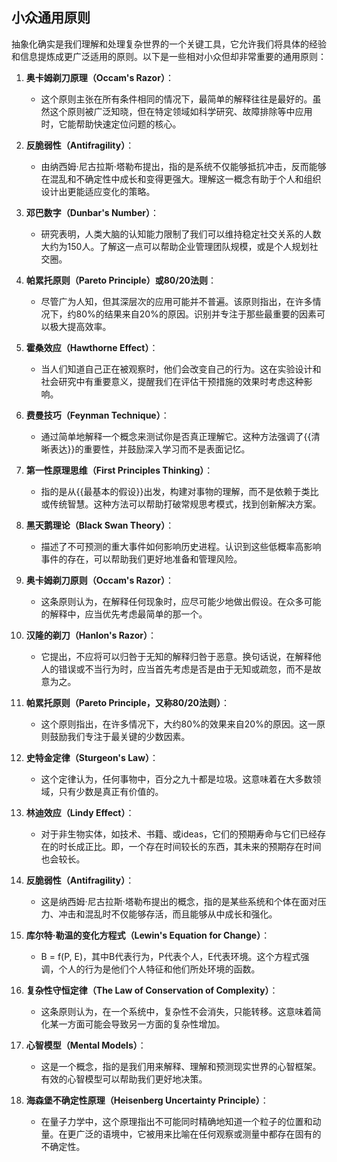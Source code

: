 ## 小众通用原则

抽象化确实是我们理解和处理复杂世界的一个关键工具，它允许我们将具体的经验和信息提炼成更广泛适用的原则。以下是一些相对小众但却非常重要的通用原则：

1. **奥卡姆剃刀原理（Occam's Razor）**：
   - 这个原则主张在所有条件相同的情况下，最简单的解释往往是最好的。虽然这个原则被广泛知晓，但在特定领域如科学研究、故障排除等中应用时，它能帮助快速定位问题的核心。

1. **反脆弱性（Antifragility）**：
   - 由纳西姆·尼古拉斯·塔勒布提出，指的是系统不仅能够抵抗冲击，反而能够在混乱和不确定性中成长和变得更强大。理解这一概念有助于个人和组织设计出更能适应变化的策略。

3. **邓巴数字（Dunbar's Number）**：
   - 研究表明，人类大脑的认知能力限制了我们可以维持稳定社交关系的人数大约为150人。了解这一点可以帮助企业管理团队规模，或是个人规划社交圈。

4. **帕累托原则（Pareto Principle）或80/20法则**：
   - 尽管广为人知，但其深层次的应用可能并不普遍。该原则指出，在许多情况下，约80%的结果来自20%的原因。识别并专注于那些最重要的因素可以极大提高效率。

5. **霍桑效应（Hawthorne Effect）**：
   - 当人们知道自己正在被观察时，他们会改变自己的行为。这在实验设计和社会研究中有重要意义，提醒我们在评估干预措施的效果时考虑这种影响。

6. **费曼技巧（Feynman Technique）**：
   - 通过简单地解释一个概念来测试你是否真正理解它。这种方法强调了{{清晰表达}}的重要性，并鼓励深入学习而不是表面记忆。

7. **第一性原理思维（First Principles Thinking）**：
   - 指的是从{{最基本的假设}}出发，构建对事物的理解，而不是依赖于类比或传统智慧。这种方法可以帮助打破常规思考模式，找到创新解决方案。

8. **黑天鹅理论（Black Swan Theory）**：
   - 描述了不可预测的重大事件如何影响历史进程。认识到这些低概率高影响事件的存在，可以帮助我们更好地准备和管理风险。

9. **奥卡姆剃刀原则（Occam's Razor）**：
   - 这条原则认为，在解释任何现象时，应尽可能少地做出假设。在众多可能的解释中，应当优先考虑最简单的那一个。

10. **汉隆的剃刀（Hanlon's Razor）**：
    - 它提出，不应将可以归咎于无知的解释归咎于恶意。换句话说，在解释他人的错误或不当行为时，应当首先考虑是否是由于无知或疏忽，而不是故意为之。

11. **帕累托原则（Pareto Principle，又称80/20法则）**：
    - 这个原则指出，在许多情况下，大约80%的效果来自20%的原因。这一原则鼓励我们专注于最关键的少数因素。

12. **史特金定律（Sturgeon's Law）**：
    - 这个定律认为，任何事物中，百分之九十都是垃圾。这意味着在大多数领域，只有少数是真正有价值的。

13. **林迪效应（Lindy Effect）**：
    - 对于非生物实体，如技术、书籍、或ideas，它们的预期寿命与它们已经存在的时长成正比。即，一个存在时间较长的东西，其未来的预期存在时间也会较长。

14. **反脆弱性（Antifragility）**：
    - 这是纳西姆·尼古拉斯·塔勒布提出的概念，指的是某些系统和个体在面对压力、冲击和混乱时不仅能够存活，而且能够从中成长和强化。

15. **库尔特·勒温的变化方程式（Lewin's Equation for Change）**：
    - B = f(P, E)，其中B代表行为，P代表个人，E代表环境。这个方程式强调，个人的行为是他们个人特征和他们所处环境的函数。

16. **复杂性守恒定律（The Law of Conservation of Complexity）**：
    - 这条原则认为，在一个系统中，复杂性不会消失，只能转移。这意味着简化某一方面可能会导致另一方面的复杂性增加。

17. **心智模型（Mental Models）**：
    - 这是一个概念，指的是我们用来解释、理解和预测现实世界的心智框架。有效的心智模型可以帮助我们更好地决策。

18. **海森堡不确定性原理（Heisenberg Uncertainty Principle）**：
    - 在量子力学中，这个原理指出不可能同时精确地知道一个粒子的位置和动量。在更广泛的语境中，它被用来比喻在任何观察或测量中都存在固有的不确定性。
